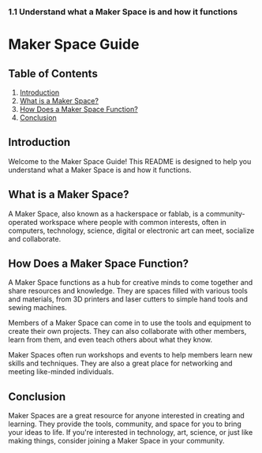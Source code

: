 ### 1.1 Understand what a Maker Space is and how it functions

# Maker Space Guide

## Table of Contents
1. [Introduction](#introduction)
2. [What is a Maker Space?](#what-is-a-maker-space)
3. [How Does a Maker Space Function?](#how-does-a-maker-space-function)
4. [Conclusion](#conclusion)

## Introduction
Welcome to the Maker Space Guide! This README is designed to help you understand what a Maker Space is and how it functions. 

## What is a Maker Space?
A Maker Space, also known as a hackerspace or fablab, is a community-operated workspace where people with common interests, often in computers, technology, science, digital or electronic art can meet, socialize and collaborate. 

## How Does a Maker Space Function?
A Maker Space functions as a hub for creative minds to come together and share resources and knowledge. They are spaces filled with various tools and materials, from 3D printers and laser cutters to simple hand tools and sewing machines. 

Members of a Maker Space can come in to use the tools and equipment to create their own projects. They can also collaborate with other members, learn from them, and even teach others about what they know. 

Maker Spaces often run workshops and events to help members learn new skills and techniques. They are also a great place for networking and meeting like-minded individuals.

## Conclusion
Maker Spaces are a great resource for anyone interested in creating and learning. They provide the tools, community, and space for you to bring your ideas to life. If you're interested in technology, art, science, or just like making things, consider joining a Maker Space in your community.

